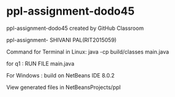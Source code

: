 # ppl-assignment-dodo45

ppl-assignment-dodo45 created by GitHub Classroom

ppl-assignment- SHIVANI PAL(RIT2015059)

Command for Terminal in Linux: java -cp build/classes main.java 

for q1 : RUN FILE main.java

For Windows : build on NetBeans IDE 8.0.2

View generated files in NetBeansProjects/ppl
